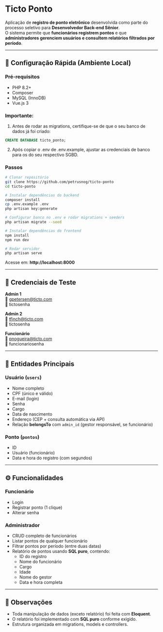 # Ticto Ponto  

Aplicação de **registro de ponto eletrônico** desenvolvida como parte do processo seletivo para **Desenvolvedor Back-end Sênior**.  
O sistema permite que **funcionários registrem pontos** e que **administradores gerenciem usuários e consultem relatórios filtrados por período**.  

---

## 🚀 Configuração Rápida (Ambiente Local)

### Pré-requisitos
- PHP 8.2+  
- Composer  
- MySQL (InnoDB)  
- Vue.js 3

### Importante:
1. Antes de rodar as migrations, certifique-se de que o seu banco de dados já foi criado:

```sql
CREATE DATABASE ticto_ponto;
```

2. Após copiar o .env de .env.example, ajustar as credenciais de banco para os do seu respectivo SGBD.

### Passos
```bash
# Clonar repositório
git clone https://github.com/petrusnog/ticto-ponto
cd ticto-ponto

# Instalar dependências do backend
composer install
cp .env.example .env
php artisan key:generate

# Configurar banco no .env e rodar migrations + seeders
php artisan migrate --seed

# Instalar dependências do frontend
npm install
npm run dev

# Rodar servidor
php artisan serve
```

Acesse em: **http://localhost:8000**

---

## 🔑 Credenciais de Teste

**Admin 1**  
📧 gpetersen@ticto.com  
🔑 tictosenha  

**Admin 2**  
📧 tfinch@ticto.com  
🔑 tictosenha  

**Funcionário**  
📧 pnogueira@ticto.com  
🔑 funcionariosenha  

---

## 📌 Entidades Principais

### Usuário (`users`)
- Nome completo  
- CPF (único e válido)  
- E-mail (login)  
- Senha  
- Cargo  
- Data de nascimento  
- Endereço (CEP + consulta automática via API)  
- Relação **belongsTo** com `admin_id` (gestor responsável, se funcionário)  

### Ponto (`pontos`)
- ID  
- Usuário (funcionário)  
- Data e hora do registro (com segundos)  

---

## ⚙️ Funcionalidades

### Funcionário
- Login  
- Registrar ponto (1 clique)  
- Alterar senha  

### Administrador
- CRUD completo de funcionários  
- Listar pontos de qualquer funcionário  
- Filtrar pontos por período (entre duas datas)  
- Relatório de pontos usando **SQL puro**, contendo:  
  - ID do registro  
  - Nome do funcionário  
  - Cargo  
  - Idade  
  - Nome do gestor  
  - Data e hora completa  

---

## 📝 Observações
- Toda manipulação de dados (exceto relatório) foi feita com **Eloquent**.  
- O relatório foi implementado com **SQL puro** conforme exigido.  
- Estrutura organizada em migrations, models e controllers.
